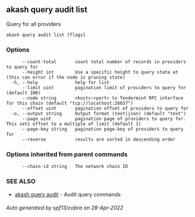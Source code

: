 ## akash query audit list

Query for all providers

```
akash query audit list [flags]
```

### Options

```
      --count-total       count total number of records in providers to query for
      --height int        Use a specific height to query state at (this can error if the node is pruning state)
  -h, --help              help for list
      --limit uint        pagination limit of providers to query for (default 100)
      --node string       <host>:<port> to Tendermint RPC interface for this chain (default "tcp://localhost:26657")
      --offset uint       pagination offset of providers to query for
  -o, --output string     Output format (text|json) (default "text")
      --page uint         pagination page of providers to query for. This sets offset to a multiple of limit (default 1)
      --page-key string   pagination page-key of providers to query for
      --reverse           results are sorted in descending order
```

### Options inherited from parent commands

```
      --chain-id string   The network chain ID
```

### SEE ALSO

* [akash query audit](akash_query_audit.md)	 - Audit query commands

###### Auto generated by spf13/cobra on 28-Apr-2022
